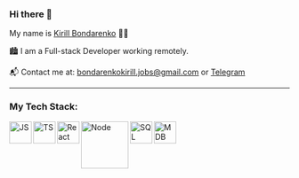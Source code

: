 ### Hi there 👋

My name is [Kirill Bondarenko](https://github.com/Sterioboy) 👨‍💻

:cityscape:  I am a Full-stack Developer working remotely.

📬  Contact me at: bondarenkokirill.jobs@gmail.com or [Telegram](https://t.me/k_sterio)

---
### My Tech Stack:
[<img align="left" alt="JS" width="40px" src="https://cdn.iconscout.com/icon/free/png-256/javascript-2752148-2284965.png" />][js]
[<img align="left" alt="TS" width="40px" src="https://d2908q01vomqb2.cloudfront.net/0716d9708d321ffb6a00818614779e779925365c/2020/12/11/ts-logo-512.png" />][ts]
[<img align="left" alt="React" width="40px" src="https://encrypted-tbn0.gstatic.com/images?q=tbn:ANd9GcRhxyQcRd6EYCxC7HI9cF7aqgyTTRNALPl6dA&usqp=CAU" />][react]
[<img align="left" alt="Node" width="85px" src="https://upload.wikimedia.org/wikipedia/commons/thumb/d/d9/Node.js_logo.svg/1200px-Node.js_logo.svg.png" />][node]
[<img align="left" alt="SQL" width="40px" src="https://user-images.githubusercontent.com/24623425/36042969-f87531d4-0d8a-11e8-9dee-e87ab8c6a9e3.png" />][sql]
[<img align="left" alt="MDB" width="40px" src="https://encrypted-tbn0.gstatic.com/images?q=tbn:ANd9GcSKwTptG2fcxUHseXwhwHKcCSJRky8cR_BVazbBmhp675qwhU-1kNnymYwUhkytgBatgLo&usqp=CAU" />][mdb]
<br>
<br>


[js]: https://github.com/Sterioboy
[ts]: https://github.com/Sterioboy
[react]: https://github.com/Sterioboy
[sql]: https://github.com/Sterioboy
[mdb]: https://github.com/Sterioboy
[node]: https://github.com/Sterioboy
